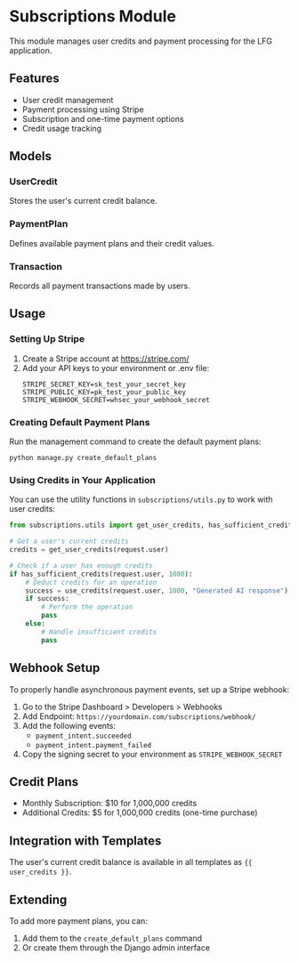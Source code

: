 # Subscriptions Module

This module manages user credits and payment processing for the LFG application.

## Features

- User credit management
- Payment processing using Stripe
- Subscription and one-time payment options
- Credit usage tracking

## Models

### UserCredit

Stores the user's current credit balance.

### PaymentPlan

Defines available payment plans and their credit values.

### Transaction

Records all payment transactions made by users.

## Usage

### Setting Up Stripe

1. Create a Stripe account at https://stripe.com/
2. Add your API keys to your environment or .env file:
   ```
   STRIPE_SECRET_KEY=sk_test_your_secret_key
   STRIPE_PUBLIC_KEY=pk_test_your_public_key
   STRIPE_WEBHOOK_SECRET=whsec_your_webhook_secret
   ```

### Creating Default Payment Plans

Run the management command to create the default payment plans:

```
python manage.py create_default_plans
```

### Using Credits in Your Application

You can use the utility functions in `subscriptions/utils.py` to work with user credits:

```python
from subscriptions.utils import get_user_credits, has_sufficient_credits, use_credits

# Get a user's current credits
credits = get_user_credits(request.user)

# Check if a user has enough credits
if has_sufficient_credits(request.user, 1000):
    # Deduct credits for an operation
    success = use_credits(request.user, 1000, "Generated AI response")
    if success:
        # Perform the operation
        pass
    else:
        # Handle insufficient credits
        pass
```

## Webhook Setup

To properly handle asynchronous payment events, set up a Stripe webhook:

1. Go to the Stripe Dashboard > Developers > Webhooks
2. Add Endpoint: `https://yourdomain.com/subscriptions/webhook/`
3. Add the following events:
   - `payment_intent.succeeded`
   - `payment_intent.payment_failed`
4. Copy the signing secret to your environment as `STRIPE_WEBHOOK_SECRET`

## Credit Plans

- Monthly Subscription: $10 for 1,000,000 credits
- Additional Credits: $5 for 1,000,000 credits (one-time purchase)

## Integration with Templates

The user's current credit balance is available in all templates as `{{ user_credits }}`.

## Extending

To add more payment plans, you can:

1. Add them to the `create_default_plans` command
2. Or create them through the Django admin interface 